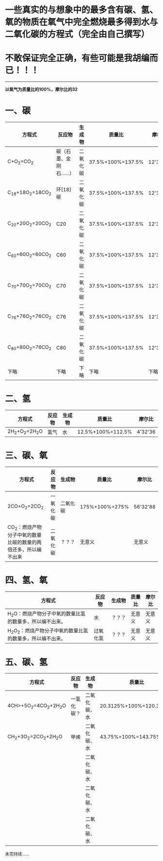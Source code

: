 # 一些真实的与想象中的最多含有碳、氢、氧的物质在氧气中完全燃烧最多得到水与二氧化碳的方程式（完全由自己撰写）  
# 不敢保证完全正确，有些可能是我胡编而已！！！  
******  
**以氧气为质量比的100%，摩尔比的32**  

# 一、碳

| 方程式 | 反应物 | 生成物 | 质量比 | 摩尔比 |  
| --- | --- | --- | --- | --- |  
| C+O<sub>2</sub>=CO<sub>2</sub> | 碳（石墨、金刚石……） | 二氧化碳 | 37.5%+100%=137.5% | 12'32'44 |  
| C<sub>18</sub>+18O<sub>2</sub>=18CO<sub>2</sub> | 环[18]碳 | 二氧化碳 | 37.5%+100%=137.5% | 12'32'44 |  
| C<sub>20</sub>+20O<sub>2</sub>=20CO<sub>2</sub> | C20 | 二氧化碳 | 37.5%+100%=137.5% | 12'32'44 |  
| C<sub>60</sub>+60O<sub>2</sub>=60CO<sub>2</sub> | C60 | 二氧化碳 | 37.5%+100%=137.5% | 12'32'44 |  
| C<sub>70</sub>+70O<sub>2</sub>=70CO<sub>2</sub> | C70 | 二氧化碳 | 37.5%+100%=137.5% | 12'32'44 |  
| C<sub>76</sub>+76O<sub>2</sub>=76CO<sub>2</sub> | C76 | 二氧化碳 | 37.5%+100%=137.5% | 12'32'44 |  
| C<sub>80</sub>+80O<sub>2</sub>=76CO<sub>2</sub> | C80 | 二氧化碳 | 37.5%+100%=137.5% | 12'32'44 |  
| 下略 | 下略 | 下略 | 下略 | 下略 |  

# 二、氢

| 方程式 | 反应物 | 生成物 | 质量比 | 摩尔比 |  
| --- | --- | --- | --- | --- |  
| 2H<sub>2</sub>+O<sub>2</sub>=2H<sub>2</sub>O | 氢气 | 水 | 12.5%+100%=112.5% | 4'32'36 |  

# 三、碳、氧

| 方程式 | 反应物 | 生成物 | 质量比 | 摩尔比 |  
| --- | --- | --- | --- | --- |  
| 2CO+O<sub>2</sub>=2CO<sub>2</sub> | 一氧化碳 | 二氧化碳 | 175%+100%=275% | 56'32'88 |  
| CO<sub>2</sub>：燃烧产物分子中氧的数量比碳的数量的两倍还多，所以编不出来 | 二氧化碳 | ？？？ | 无意义 | 无意义 |  

# 四、氢、氧

| 方程式 | 反应物 | 生成物 | 质量比 | 摩尔比 |  
| --- | --- | --- | --- | --- |  
| H<sub>2</sub>O：燃烧产物分子中氧的数量比氢的数量多，所以编不出来。 | 水 | ？？？ | 无意义 | 无意义 |  
| H<sub>2</sub>O<sub>2</sub>：燃烧产物分子中氧的数量比氢的数量多，所以编不出来。 | 过氧化氢 | ？？？ | 无意义 | 无意义 |  

# 五、碳、氢

| 方程式 | 反应物 | 生成物 | 质量比 | 摩尔比 |  
| --- | --- | --- | --- | --- |  
| 4CH>+5O<sub>2</sub>=4CO<sub>2</sub>+2H<sub>2</sub>O | 一氢化碳？ | 二氧化碳、水 | 20.3125%+100%=120.3125% | 10.4'32'42.4 |（这可能是胡编！）  
| CH<sub>2</sub>+3O<sub>2</sub>=2CO<sub>2</sub>+2H<sub>2</sub>O | 甲烯 | 二氧化碳、水 | 43.75%+100%=143.75% | 14'32'46 |（这可能是胡编！）  
|  |  | 二氧化碳、水 |  |  |  
|  |  | 二氧化碳、水 |  |  |  
|  |  | 二氧化碳、水 |  |  |  

未完持续……
